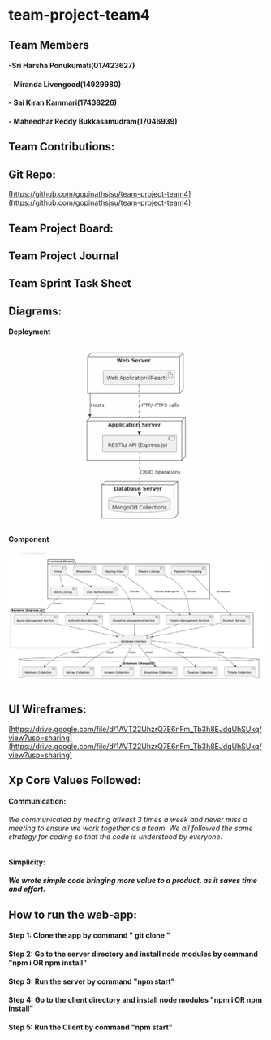 # team-project-team4
## Team Members
#### -Sri Harsha Ponukumati(017423627)
#### - Miranda Livengood(14929980)
#### - Sai Kiran Kammari(17438226)
#### - Maheedhar Reddy Bukkasamudram(17046939)
## Team Contributions:
## Git Repo:
[https://github.com/gopinathsjsu/team-project-team4](https://github.com/gopinathsjsu/team-project-team4)
## Team Project Board:
## Team Project Journal
## Team Sprint Task Sheet
## Diagrams:
#### Deployment
![deployment](images/deployment1.png)
#### Component
![Component](images/component1.png)

## UI Wireframes:
[https://drive.google.com/file/d/1AVT22UhzrQ7E6nFm_Tb3h8EJdqUhSUkq/view?usp=sharing](https://drive.google.com/file/d/1AVT22UhzrQ7E6nFm_Tb3h8EJdqUhSUkq/view?usp=sharing)
## Xp Core Values Followed:
#### Communication:
###### We communicated by meeting atleast 3 times a week and never miss a meeting to ensure we work together as a team. We all followed the same strategy for coding so that the code is understood by everyone.
#### Simplicity:
##### We wrote simple code bringing more value to a product, as it saves time and effort.
## How to run the web-app:
#### Step 1: Clone the app by command " git clone "
#### Step 2: Go to the server directory and install node modules by command "npm i OR npm install"
#### Step 3: Run the server by command "npm start"
#### Step 4: Go to the client directory and install node modules "npm i OR npm install"
#### Step 5: Run the Client by command "npm start"
